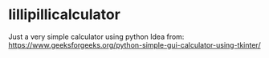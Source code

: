 # lillipillicalculator
Just a very simple calculator using python
Idea from: https://www.geeksforgeeks.org/python-simple-gui-calculator-using-tkinter/
